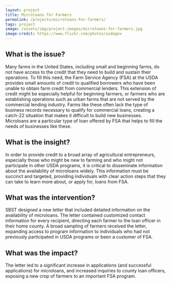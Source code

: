 ```yaml
---
layout: project
title: Microloans for Farmers
permalink: /projects/microloans-for-farmers/
tags: project
image: /assets/img/project-images/microloans-for-farmers.jpg
image-credit: https://www.flickr.com/photos/usdagov
---
```

## What is the issue?

Many farms in the United States, including small and beginning farms, do not have access to the credit that they need to build and sustain their operations.  To fill this need, the Farm Service Agency (FSA) at the USDA provides small amounts of credit to qualified borrowers who have been unable to obtain farm credit from commercial lenders.  This extension of credit might be especially helpful for beginning farmers, or farmers who are establishing operations such as urban farms that are not served by the commercial lending industry.  Farms like these often lack the type of business records necessary to qualify for commercial loans, creating a catch-22 situation that makes it difficult to build new businesses.  Microloans are a particular type of loan offered by FSA that helps to fill the needs of businesses like these.

## What is the insight?

In order to provide credit to a broad array of agricultural entrepreneurs, especially those who might be new to farming and who might not participate in other USDA programs, it is critical to disseminate information about the availability of microloans widely.  This information must be succinct and targeted, providing individuals with clear action steps that they can take to learn more about, or apply for, loans from FSA.

## What was the intervention?

SBST designed a new letter that included detailed information on the availability of microloans.  The letter contained customized contact information for every recipient, directing each farmer to the loan officer in their home county.  A broad sampling of farmers received the letter, expanding access to program information to individuals who had not previously participated in USDA programs or been a customer of FSA.

## What was the impact?

The letter led to a significant increase in applications (and successful applications) for microloans, and increased inquiries to county loan officers, exposing a new crop of farmers to an important FSA program.

